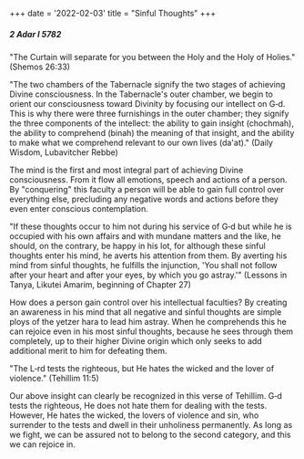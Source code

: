 +++
date = '2022-02-03'
title = "Sinful Thoughts"
+++

##### 2 Adar I 5782

"The Curtain will separate for you between the Holy and the Holy of Holies." (Shemos 26:33)
 
"The two chambers of the Tabernacle signify the two stages of achieving Divine consciousness. In the Tabernacle's outer chamber, we begin to orient our consciousness toward Divinity by focusing our intellect on G‑d. This is why there were three furnishings in the outer chamber; they signify the three components of the intellect: the ability to gain insight (chochmah), the ability to comprehend (binah) the meaning of that insight, and the ability to make what we comprehend relevant to our own lives (da'at)." (Daily Wisdom, Lubavitcher Rebbe)

The mind is the first and most integral part of achieving Divine consciousness. From it flow all emotions, speech and actions of a person. By "conquering" this faculty a person will be able to gain full control over everything else, precluding any negative words and actions before they even enter conscious contemplation.

"If these thoughts occur to him not during his service of G‑d but while he is occupied with his own affairs and with mundane matters and the like, he should, on the contrary, be happy in his lot, for although these sinful thoughts enter his mind, he averts his attention from them. By averting his mind from sinful thoughts, he fulfills the injunction, 'You shall not follow after your heart and after your eyes, by which you go astray.'" (Lessons in Tanya, Likutei Amarim, beginning of Chapter 27)

How does a person gain control over his intellectual faculties? By creating an awareness in his mind that all negative and sinful thoughts are simple ploys of the yetzer hara to lead him astray. When he comprehends this he can rejoice even in his most sinful thoughts, because he sees through them completely, up to their higher Divine origin which only seeks to add additional merit to him for defeating them.

"The L‑rd tests the righteous, but He hates the wicked and the lover of violence." (Tehillim 11:5)

Our above insight can clearly be recognized in this verse of Tehillim. G‑d tests the righteous, He does not hate them for dealing with the tests. However, He hates the wicked, the lovers of violence and sin, who surrender to the tests and dwell in their unholiness permanently. As long as we fight, we can be assured not to belong to the second category, and this we can rejoice in.
